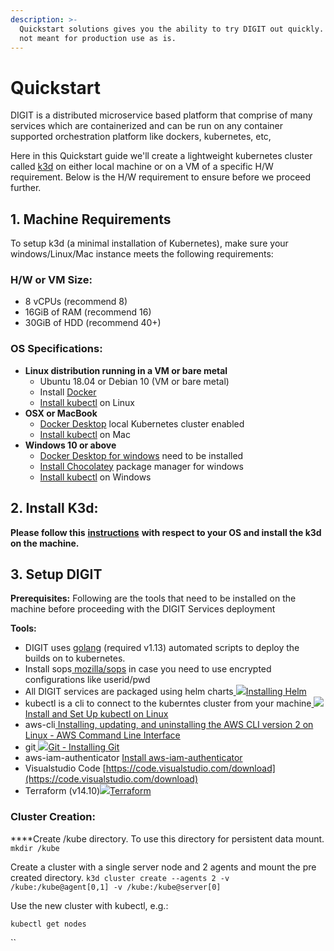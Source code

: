```yaml
---
description: >-
  Quickstart solutions gives you the ability to try DIGIT out quickly. These are
  not meant for production use as is.
---
```


# Quickstart

DIGIT is a distributed microservice based platform that comprise of many services which are containerized and can be run on any container supported orchestration platform like dockers, kubernetes, etc,

Here in this Quickstart guide we'll create a lightweight kubernetes cluster called [k3d](https://github.com/rancher/k3d) on either local machine or on a VM of a specific H/W requirement. Below is the H/W requirement to ensure before we proceed further.

## 1. Machine Requirements

To setup k3d \(a minimal installation of Kubernetes\), make sure your windows/Linux/Mac instance meets the following requirements:

### **H/W  or VM Size:**

* 8 vCPUs \(recommend 8\)
* 16GiB of RAM \(recommend 16\)
* 30GiB of HDD \(recommend 40+\)

### **OS Specifications:** 

* **Linux distribution running in a VM or bare metal**
  * Ubuntu 18.04 or Debian 10 \(VM or bare metal\)
  * Install [Docker](https://docs.docker.com/engine/install/ubuntu/)
  * [Install kubectl](https://kubernetes.io/docs/tasks/tools/install-kubectl-linux/) on Linux
* **OSX or MacBook**
  * [Docker Desktop](https://docs.docker.com/docker-for-mac/install/) local Kubernetes cluster enabled
  * [Install kubectl](https://kubernetes.io/docs/tasks/tools/install-kubectl-macos/) on Mac
* **Windows 10 or above**
  * [Docker Desktop for windows](https://docs.docker.com/docker-for-windows/install/#system-requirements-for-wsl-2-backend) need to be installed
  * [Install Chocolatey](https://chocolatey.org) package manager for windows 
  * [Install kubectl](https://kubernetes.io/docs/tasks/tools/install-kubectl-windows/) on Windows

## **2. Install K3d:**

**Please follow this** [**instructions**](https://github.com/rancher/k3d) **with respect to your OS and install the k3d on the machine.** 

## **3. Setup DIGIT**

**Prerequisites:** Following are the tools that need to be installed on the machine before proceeding with the DIGIT Services deployment

**Tools:**

* DIGIT uses [golang](https://www.systutorials.com/how-to-install-go-1-13-x-on-ubuntu-18-04/) \(required v1.13\) automated scripts to deploy the builds on to kubernetes. 
* Install sops[ mozilla/sops](https://github.com/mozilla/sops#download) in case you need to use encrypted configurations like userid/pwd
* All DIGIT services are packaged using helm charts[ ![](https://helm.sh/img/favicon-152.png)Installing Helm](https://helm.sh/docs/intro/install/)
* kubectl is a cli to connect to the kuberntes cluster from your machine[ ![](https://kubernetes.io/images/favicon.png)Install and Set Up kubectl on Linux](https://kubernetes.io/docs/tasks/tools/install-kubectl-linux/)
* aws-cli[ Installing, updating, and uninstalling the AWS CLI version 2 on Linux - AWS Command Line Interface](https://docs.aws.amazon.com/cli/latest/userguide/install-cliv2-linux.html)
* git[ ![](https://git-scm.com/favicon.ico)Git - Installing Git](https://git-scm.com/book/en/v2/Getting-Started-Installing-Git)
* aws-iam-authenticator [Install aws-iam-authenticator](https://docs.aws.amazon.com/eks/latest/userguide/install-aws-iam-authenticator.html)
* Visualstudio Code [https://code.visualstudio.com/download](https://code.visualstudio.com/download)
* Terraform \(v14.10\)[![](https://www.terraform.io/assets/images/favicons/apple-touch-icon-5c2d0048.png)Terraform](https://www.terraform.io/docs/cli/install/apt.html)

### **Cluster Creation:**

   ****Create /kube directory. To use this directory for persistent data mount.  
      `mkdir /kube`

   Create a cluster with a single server node and 2 agents and mount the pre created directory. `k3d cluster create --agents 2 -v /kube:/kube@agent[0,1] -v /kube:/kube@server[0]`

Use the new cluster with kubectl, e.g.:

`kubectl get nodes`

\`\`

    


